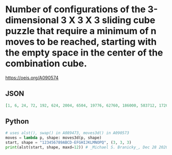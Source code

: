# Number of configurations of the 3\-dimensional 3 X 3 X 3 sliding cube puzzle that require a minimum of n moves to be reached, starting with the empty space in the center of the combination cube\.
https://oeis.org/A090574
## JSON
```JSON
[1, 6, 24, 72, 192, 624, 2004, 6504, 19776, 62760, 186000, 583712, 1720972, 5344088, 15565416, 47816092, 137916958]
```
## Python
```Python
# uses alst(), swap() in A089473, moves3d() in A090573
moves = lambda p, shape: moves3d(p, shape)
start, shape = "123456789ABCD-EFGHIJKLMNOPQ", (3, 3, 3)
print(alst(start, shape, maxd=12)) # _Michael S. Branicky_, Dec 28 2020
```
